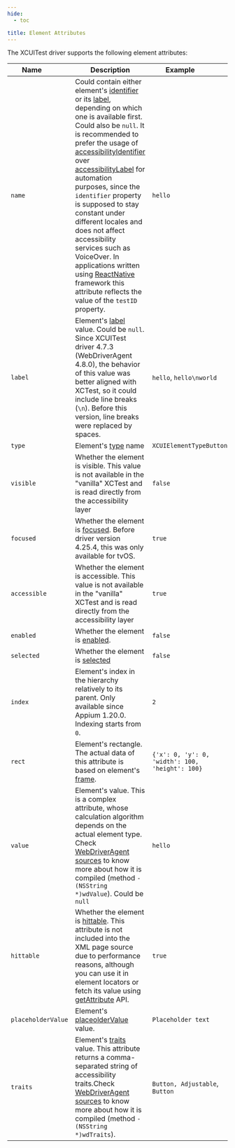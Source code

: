```yaml
---
hide:
  - toc

title: Element Attributes
---
```


The XCUITest driver supports the following element attributes:

| <div style="width:6em">Name</div> | Description | <div style="width:8em">Example</div> |
| --- | --- | --- |
| `name` | Could contain either element's [identifier](https://developer.apple.com/documentation/xctest/xcuielementattributes/1500981-identifier?language=objc) or its [label](https://developer.apple.com/documentation/xctest/xcuielementattributes/1500692-label?language=objc), depending on which one is available first. Could also be `null`. It is recommended to prefer the usage of [accessibilityIdentifier](https://developer.apple.com/documentation/uikit/uiaccessibilityidentification/1623132-accessibilityidentifier) over [accessibilityLabel](https://developer.apple.com/documentation/objectivec/nsobject/1615181-accessibilitylabel) for automation purposes, since the `identifier` property is supposed to stay constant under different locales and does not affect accessibility services such as VoiceOver. In applications written using [ReactNative](https://reactnative.dev/) framework this attribute reflects the value of the `testID` property. | `hello` |
| `label` | Element's [label](https://developer.apple.com/documentation/xctest/xcuielementattributes/1500692-label?language=objc) value. Could be `null`. Since XCUITest driver 4.7.3 (WebDriverAgent 4.8.0), the behavior of this value was better aligned with XCTest, so it could include line breaks (`\n`). Before this version, line breaks were replaced by spaces. | `hello`, `hello\nworld` |
| `type` | Element's [type](https://developer.apple.com/documentation/xctest/xcuielementattributes/1500614-elementtype?language=objc) name | `XCUIElementTypeButton` |
| `visible` | Whether the element is visible. This value is not available in the "vanilla" XCTest and is read directly from the accessibility layer | `false` |
| `focused` | Whether the element is [focused](https://developer.apple.com/documentation/xctest/xcuielementattributes/1627636-hasfocus?language=objc). Before driver version 4.25.4, this was only available for tvOS. | `true` |
| `accessible` | Whether the element is accessible. This value is not available in the "vanilla" XCTest and is read directly from the accessibility layer | `true` |
| `enabled` | Whether the element is [enabled](https://developer.apple.com/documentation/xctest/xcuielementattributes/1500330-enabled?language=objc). | `false` |
| `selected` | Whether the element is [selected](https://developer.apple.com/documentation/xctest/xcuielementattributes/1500581-selected?language=objc) | `false` |
| `index` | Element's index in the hierarchy relatively to its parent. Only available since Appium 1.20.0. Indexing starts from `0`. | `2` |
| `rect` | Element's rectangle. The actual data of this attribute is based on element's [frame](https://developer.apple.com/documentation/xctest/xcuielementattributes/1500911-frame?language=objc). | `{'x': 0, 'y': 0, 'width': 100, 'height': 100}` |
| `value` | Element's value. This is a complex attribute, whose calculation algorithm depends on the actual element type. Check [WebDriverAgent sources](https://github.com/appium/WebDriverAgent/blob/master/WebDriverAgentLib/Categories/XCUIElement%2BFBWebDriverAttributes.m) to know more about how it is compiled (method `- (NSString *)wdValue`). Could be `null` | `hello` |
| `hittable` | Whether the element is [hittable](https://developer.apple.com/documentation/xctest/xcuielement/1500561-hittable). This attribute is not included into the XML page source due to performance reasons, although you can use it in element locators or fetch its value using [getAttribute](https://www.w3.org/TR/webdriver2/#get-element-attribute) API. | `true` |
|`placeholderValue` | Element's [placeolderValue](https://developer.apple.com/documentation/xctest/xcuielementattributes/placeholdervalue) value. | `Placeholder text`|
|`traits` | Element's [traits](https://developer.apple.com/documentation/uikit/uiaccessibilitytraits?language=objc) value. This attribute returns a comma-separated string of accessibility traits.Check [WebDriverAgent sources](https://github.com/appium/WebDriverAgent/blob/master/WebDriverAgentLib/Categories/XCUIElement%2BFBWebDriverAttributes.m) to know more about how it is compiled (method `- (NSString *)wdTraits`).| `Button, Adjustable`, `Button` |
